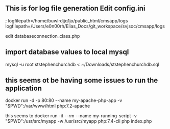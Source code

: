This is for log file generation Edit config.ini
---------------------------------------
; logfilepath=/home/buwlrdjjq1jo/public_html/cmsapp/logs
logfilepath=/Users/e0n00rh/Elias_Docs/git_workspace/svjsoc/cmsapp/logs


edit databaseconnection_class.php


import database values to local mysql
--------------------------------
mysql -u root ststephenchurchdb < ~/Downloads/ststephenchurchdb.sql


this seems ot be having some issues to run the application
--------------------------------------------------
docker run -d -p 80:80 --name my-apache-php-app -v "$PWD":/var/www/html php:7.2-apache

this seems to
docker run -it --rm --name my-running-script -v "$PWD":/usr/src/myapp -w /usr/src/myapp php:7.4-cli php index.php